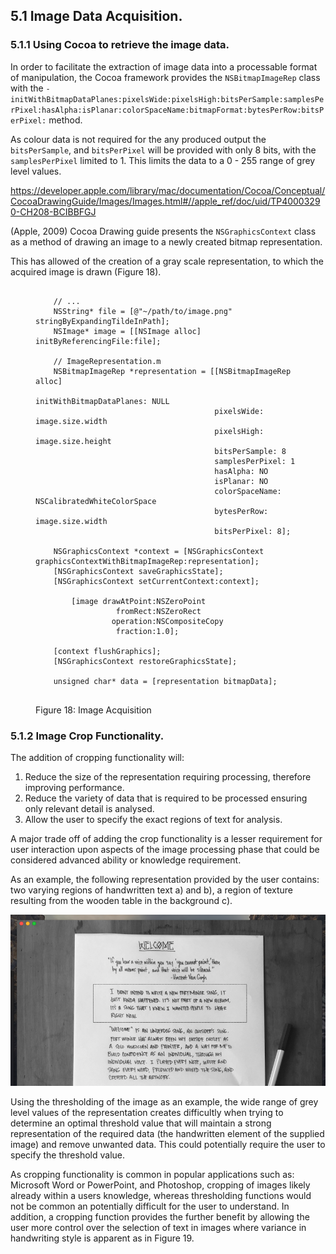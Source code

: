 
## 5.1 Image Data Acquisition.

### 5.1.1 Using Cocoa to retrieve the image data.

In order to facilitate the extraction of image data into a processable format of manipulation, the Cocoa framework provides the `NSBitmapImageRep` class with the `- initWithBitmapDataPlanes:pixelsWide:pixelsHigh:bitsPerSample:samplesPerPixel:hasAlpha:isPlanar:colorSpaceName:bitmapFormat:bytesPerRow:bitsPerPixel:` method.

As colour data is not required for the any produced output the `bitsPerSample`, and `bitsPerPixel` will be provided with only 8 bits, with the `samplesPerPixel` limited to 1. This limits the data to a 0 - 255 range of grey level values. 

https://developer.apple.com/library/mac/documentation/Cocoa/Conceptual/CocoaDrawingGuide/Images/Images.html#//apple_ref/doc/uid/TP40003290-CH208-BCIBBFGJ

(Apple, 2009) Cocoa Drawing guide presents the `NSGraphicsContext` class as a method of drawing an image to a newly created bitmap representation. 

This has allowed of the creation of a gray scale representation, to which the acquired image is drawn (Figure 18).

<figure>

```

    // ...
    NSString* file = [@"~/path/to/image.png" stringByExpandingTildeInPath];
    NSImage* image = [[NSImage alloc] initByReferencingFile:file];

    // ImageRepresentation.m
    NSBitmapImageRep *representation = [[NSBitmapImageRep alloc]
                                        initWithBitmapDataPlanes: NULL
                                        pixelsWide: image.size.width
                                        pixelsHigh: image.size.height
                                        bitsPerSample: 8
                                        samplesPerPixel: 1
                                        hasAlpha: NO
                                        isPlanar: NO
                                        colorSpaceName: NSCalibratedWhiteColorSpace
                                        bytesPerRow: image.size.width
                                        bitsPerPixel: 8];
    
    NSGraphicsContext *context = [NSGraphicsContext graphicsContextWithBitmapImageRep:representation];
    [NSGraphicsContext saveGraphicsState];
    [NSGraphicsContext setCurrentContext:context];

        [image drawAtPoint:NSZeroPoint
                  fromRect:NSZeroRect
                 operation:NSCompositeCopy
                  fraction:1.0];

    [context flushGraphics];
    [NSGraphicsContext restoreGraphicsState];
    
    unsigned char* data = [representation bitmapData];


```

<figcaption>Figure 18: Image Acquisition</figcaption>
</figure>


### 5.1.2 Image Crop Functionality.

The addition of cropping functionality will:
1. Reduce the size of the representation requiring processing, therefore improving performance.
2. Reduce the variety of data that is required to be processed ensuring only relevant detail is analysed.
3. Allow the user to specify the exact regions of text for analysis.

A major trade off of adding the crop functionality is a lesser requirement for user interaction upon aspects of the image processing phase that could be considered advanced ability or knowledge requirement.

As an example, the following representation provided by the user contains: two varying regions of handwritten text a) and b), a region of texture resulting from the wooden table in the background c).

![Figure 19: Image Crop Subject ](../-img/6.1.image-crop.png)

Using the thresholding of the image as an example, the wide range of grey level values of the representation creates difficultly when trying to determine an optimal threshold value that will maintain a strong representation of the required data (the handwritten element of the supplied image) and remove unwanted data. This could potentially require the user to specify the threshold value.

As cropping functionality is common in popular applications such as: Microsoft Word or PowerPoint, and Photoshop, cropping of images likely already within a users knowledge, whereas thresholding functions would not be common an potentially difficult for the user to understand. In addition, a cropping function provides the further benefit by allowing the user more control over the selection of text in images where variance in handwriting style is apparent as in Figure 19.

